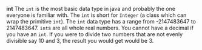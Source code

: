**int**
The `int` is the most basic data type in java and probably the one everyone is familiar with. The `int` is short for `Integer` (a class which can wrap the primitive `int`). The `int` data type has a range from -2147483647 to 2147483647. `int`s are all whole real numbers. You cannot have a decimal if you have an `int`. If you were to divide two numbers that are not evenly divisible say 10 and 3, the result you would get would be 3.
